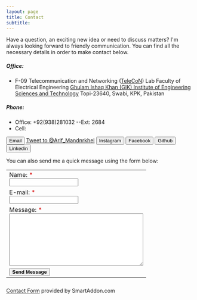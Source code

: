 ```yaml
---
layout: page
title: Contact
subtitle: 
---
```

Have a question, an exciting new idea or need to discuss matters? I'm always looking forward to friendly communication. You can find all the necessary details in order to make contact below.

##### Office:

- F-09 Telecommunication and Networking ([TeleCoN](https://www.giki.edu.pk/telecon)) Lab
  Faculty of Electrical Engineering
  [Ghulam Ishaq Khan (GIK) Institute of Engineering Sciences and Technology](http://giki.edu.pk) 
  Topi-23640, Swabi, KPK, Pakistan

##### Phone:

- Office: +92(938)281032 --Ext: 2684
- Cell:

<button type="button" class="btn btn-email"><i class="fa fa-envelope pr-1"></i> Email</button>
<a href="https://twitter.com/intent/tweet?screen_name=Arif_Mandnrkhel&ref_src=twsrc%5Etfw" class="twitter-mention-button" data-show-count="false">Tweet to @Arif_Mandnrkhel</a>
	  <script async src="https://platform.twitter.com/widgets.js" charset="utf-8"></script>
<button type="button" class="btn btn-ins"><i class="fa fa-instagram pr-1"></i> Instagram</button>
<button type="button" class="btn btn-fb"><i class="fa fa-facebook pr-1"></i> Facebook</button>
<button type="button" class="btn btn-git"><i class="fa fa-github pr-1"></i> Github</button>
<button type="button" class="btn btn-li"><i class="fa fa-linkedin pr-1"></i> Linkedin</button>

You can also send me a quick message using the form below:

<script language="javascript">var sa_email_id = '88902-71e29';var sa_sent_text = 'Thank you for contacting us. We will get back to you soon.';</script>
<script language="javascript" src="http://s1.smartaddon.com/sa_htmlform.js"></script>
<div id="sa_contactdiv">
<form name=sa_htmlform style="margin:0px" onsubmit="return sa_contactform()">
<table>
<tr><td>Name: <span style="color:#D70000">*</span><br><input type="text" name="name" required="true" /></td></tr>
<tr><td>E-mail: <span style="color:#D70000">*</span><br><input type="text" name="email" required="true" /></td></tr>
<tr><td>Message: <span style="color:#D70000">*</span><br><textarea name="message" cols="42" rows="9" required="true"></textarea></td></tr>
<tr><td><input type="submit" value="Send Message" style="font-weight:bold"></td></tr>
</table>
</form><div style="padding-top:10px"><a href="http://www.smartaddon.com/contact_form.html">Contact Form</a> provided by SmartAddon.com</div></div>

